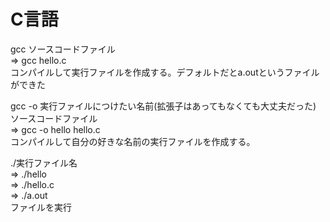 # C言語
gcc ソースコードファイル  <br>
=> gcc hello.c <br>
コンパイルして実行ファイルを作成する。デフォルトだとa.outというファイルができた <br>

gcc -o 実行ファイルにつけたい名前(拡張子はあってもなくても大丈夫だった) ソースコードファイル <br> 
=> gcc -o hello hello.c <br>
コンパイルして自分の好きな名前の実行ファイルを作成する。<br>

./実行ファイル名 <br>
=> ./hello <br>
=> ./hello.c <br>
=> ./a.out <br>
ファイルを実行